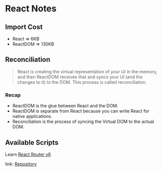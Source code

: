 # React Notes

## Import Cost

-   React => 6KB
-   ReactDOM => 130KB

## Reconciliation

> React is creating the virtual representation of your UI in the memory, and then ReactDOM receives that and syncs your UI (and the changes to it) to the DOM. This process is called reconciliation.

### Recap

-   ReactDOM is the glue between React and the DOM.
-   ReactDOM is separate from React because you can write React for native applications.
-   Reconciliation is the process of syncing the Virtual DOM to the actual DOM.

## Available Scripts

Learn [React Router v6](https://blog.logrocket.com/react-router-v6-guide)

link: [Repository](https://github.com/codezri/react-router-v6-example/tree/main)
